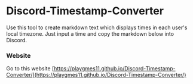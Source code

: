 # Discord-Timestamp-Converter
Use this tool to create markdown text which displays times in each user's local timezone. Just input a time and copy the markdown below into Discord.

### Website
Go to this website [https://playgmes11.github.io/Discord-Timestamp-Converter/](https://playgmes11.github.io/Discord-Timestamp-Converter/)
